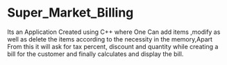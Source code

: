 # Super_Market_Billing
Its an Application Created using C++ where One Can add items ,modify as well as delete the items according to the necessity in the memory,Apart From this it will ask for tax percent, discount and quantity while creating a bill for the customer and finally calculates and display the bill.
